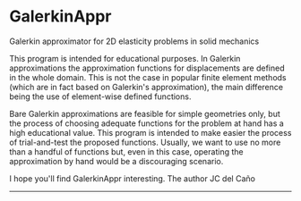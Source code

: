 # GalerkinAppr
Galerkin approximator for 2D elasticity problems in solid mechanics

This program is intended for educational purposes. In Galerkin approximations the approximation functions for displacements are defined in the whole domain. This is not the case in popular finite element methods (which are in fact based on Galerkin's approximation), the main difference being the use of element-wise defined functions.

Bare Galerkin approximations are feasible for simple geometries only, but the process of choosing adequate functions for the problem at hand has a high educational value. This program is intended to make easier the process of trial-and-test the proposed functions. Usually, we want to use no more than a handful of functions but, even in this case, operating the approximation by hand would be a discouraging scenario.

I hope you'll find GalerkinAppr interesting.
The author
JC del Caño
_____________________
